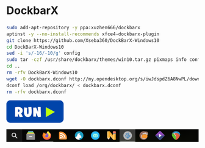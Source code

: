 # DockbarX
```bash
sudo add-apt-repository -y ppa:xuzhen666/dockbarx
aptinst -y --no-install-recommends xfce4-dockbarx-plugin
git clone https://github.com/Xseba360/DockBarX-Windows10
cd DockBarX-Windows10
sed -i 's/-16/-10/g' config
sudo tar -czf /usr/share/dockbarx/themes/win10.tar.gz pixmaps info config
cd ..
rm -rfv DockBarX-Windows10
wget -O dockbarx.dconf http://my.opendesktop.org/s/iwJdspdZ6A8NwPL/download #update-link
dconf load /org/dockbarx/ < dockbarx.dconf
rm -rfv dockbarx.dconf
```
[![bashrun](../images/bashrun.png)](br:dockbarx)

![dockbarx](../images/dockbarx.png)